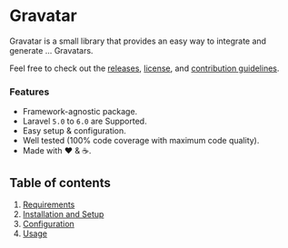 # Gravatar

Gravatar is a small library that provides an easy way to integrate and generate &hellip; Gravatars.

Feel free to check out the [releases](https://github.com/ARCANEDEV/Gravatar/releases), [license](https://github.com/ARCANEDEV/Gravatar/blob/master/LICENSE.md), and [contribution guidelines](https://github.com/ARCANEDEV/Gravatar/blob/master/CONTRIBUTING.md).

### Features

  * Framework-agnostic package.
  * Laravel `5.0` to `6.0` are Supported.
  * Easy setup & configuration.
  * Well tested (100% code coverage with maximum code quality).
  * Made with :heart: &amp; :coffee:.

## Table of contents

1. [Requirements](1-Requirements.md)
2. [Installation and Setup](2-Installation-and-Setup.md)
3. [Configuration](3-Configuration.md)
4. [Usage](4-Usage.md)
